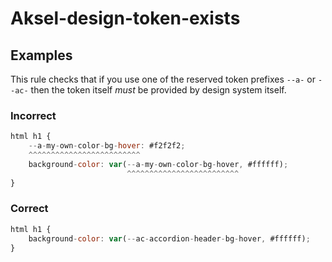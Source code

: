 # Aksel-design-token-exists

## Examples

This rule checks that if you use one of the reserved token prefixes `--a-` or `--ac-` then the token itself _must_ be provided by design system itself.

### Incorrect
```javascript
html h1 {
    --a-my-own-color-bg-hover: #f2f2f2;
    ^^^^^^^^^^^^^^^^^^^^^^^^^
    background-color: var(--a-my-own-color-bg-hover, #ffffff);
                          ^^^^^^^^^^^^^^^^^^^^^^^^^
}
```

### Correct
```javascript
html h1 {
    background-color: var(--ac-accordion-header-bg-hover, #ffffff);
}
```
